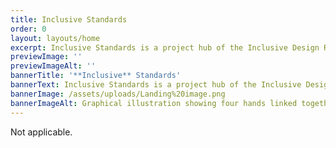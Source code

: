 ```yaml
---
title: Inclusive Standards
order: 0
layout: layouts/home
excerpt: Inclusive Standards is a project hub of the Inclusive Design Research Centre (IDRC). Here, we gather all our efforts related to inclusive standards development. Our work ranges from conducting research with the disability community to inform standards development, drafting seed standards, and actively participating in standards development committees.
previewImage: ''
previewImageAlt: ''
bannerTitle: '**Inclusive** Standards'
bannerText: Inclusive Standards is a project hub of the Inclusive Design Research Centre (IDRC). Here, we gather all our efforts related to inclusive standards development. Our work ranges from conducting research with the disability community to inform standards development, drafting seed standards, and actively participating in standards development committees.
bannerImage: /assets/uploads/Landing%20image.png
bannerImageAlt: Graphical illustration showing four hands linked together with a solid white line
---
```

Not applicable.
